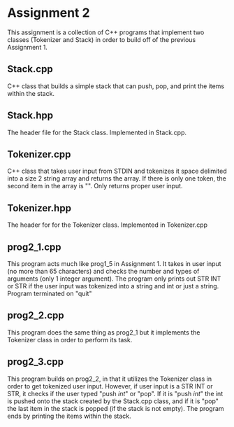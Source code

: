 Assignment 2
============

This assignment is a collection of C++ programs that implement two classes (Tokenizer and Stack) in order to build off of the previous Assignment 1.

Stack.cpp
---------

C++ class that builds a simple stack that can push, pop, and print the items within the stack.

Stack.hpp
---------

The header file for the Stack class. Implemented in Stack.cpp.

Tokenizer.cpp
-------------

C++ class that takes user input from STDIN and tokenizes it space delimited into a size 2 string array and returns the array. If there is only one token, the second item in the array is "". Only returns proper user input.

Tokenizer.hpp
-------------

The header for for the Tokenizer class. Implemented in Tokenizer.cpp

prog2_1.cpp
-----------

This program acts much like prog1_5 in Assignment 1. It takes in user input (no more than 65 characters) and checks the number and types of arguments (only 1 integer argument). The program only prints out STR INT or STR if the user input was tokenized into a string and int or just a string. Program terminated on "quit"

prog2_2.cpp
-----------

This program does the same thing as prog2_1 but it implements the Tokenizer class in order to perform its task.

prog2_3.cpp
-----------

This program builds on prog2_2, in that it utilizes the Tokenizer class in order to get tokenized user input. However, if user input is a STR INT or STR, it checks if the user typed "push *int*" or "pop". If it is "push *int*" the int is pushed onto the stack created by the Stack.cpp class, and if it is "pop" the last item in the stack is popped (if the stack is not empty). The program ends by printing the items within the stack.
